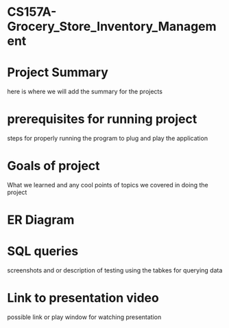 # CS157A-Grocery_Store_Inventory_Management
  # Project Summary
  here is where we will add the summary for the projects
# prerequisites for running project
steps for properly running the program to plug and play the application
# Goals of project
What we learned and any cool points of topics we covered in doing the project
# ER Diagram
# SQL queries
screenshots and or description of testing using the tabkes for querying data
# Link to presentation video
possible link or play window for watching presentation
